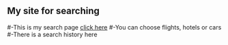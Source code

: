 ## My site for searching

#-This is my search page [click here](https://nimdolphin.github.io/siteForSearchingUsingLocalStorageAndWebpack/)
#-You can choose flights, hotels or cars
#-There is a search history here
